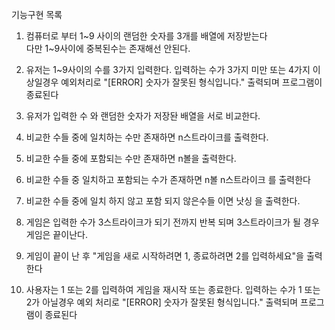 기능구현 목록
1. 컴퓨터로 부터 1~9 사이의 랜덤한 숫자를 3개를 배열에 저장받는다  
   다만 1~9사이에 중복된수는 존재해선 안된다.

2. 유저는 1~9사이의 수를 3가지 입력한다.
   입력하는 수가 3가지 미만 또는 4가지 이상일경우 예외처리로 "[ERROR] 숫자가 잘못된 형식입니다." 출력되며 프로그램이 종료된다

3. 유저가 입력한 수 와 랜덤한 숫자가 저장돤 배열을 서로 비교한다.

4. 비교한 수들 중에 일치하는 수만 존재하면   n스트라이크를 출력한다.

5. 비교한 수들 중에 포함되는 수만 존재하면 n볼을 출력한다.

6. 비교한 수들 중 일치하고 포함되는 수가 존재하면 n볼 n스트라이크 를 출력한다 

7. 비교한 수들 중에 일치 하지 않고 포함 되지 않은수들 이면 낫싱 을 출력한다.

8. 게임은 입력한 수가 3스트라이크가 되기 전까지 반복 되며 3스트라이크가 될 경우 게임은 끝이난다.

9. 게임이 끝이 난 후 "게임을 새로 시작하려면 1, 종료하려면 2를 입력하세요"을 출력한다

10. 사용자는 1 또는 2를 입력하여 게임을 재시작 또는 종료한다.
     입력하는 수가 1 또는 2가 아닐경우 예외 처리로 "[ERROR] 숫자가 잘못된 형식입니다." 출력되며 프로그램이 종료된다